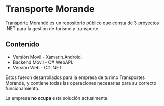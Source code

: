 # Transporte Morande

Transporte Morandé es un repositorio público que consta de 3 proyectos .NET para la gestión de turismo y transporte.

## Contenido
* Versión Movil - Xamarin.Android.
* Backend Móvil - C# WebAPI.
* Versión Web - C# .NET

Estos fueron desarrollados para la empresa de turimo Transportes Morandé, y contiene todas las operaciones necesarias para su correcto funcionamiento.

La empresa **no ocupa** esta solución actualmente.
